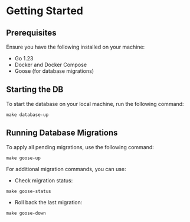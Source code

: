 # Getting Started

## Prerequisites

Ensure you have the following installed on your machine:

- Go 1.23
- Docker and Docker Compose
- Goose (for database migrations)

## Starting the DB

To start the database on your local machine, run the following command:

```
make database-up
```

## Running Database Migrations

To apply all pending migrations, use the following command:
```
make goose-up
```

For additional migration commands, you can use:
- Check migration status: 
```
make goose-status
```
- Roll back the last migration:
```
make goose-down
```